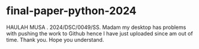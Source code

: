 # final-paper-python-2024
HAULAH MUSA .
2024/DSC/0049/SS.
Madam my desktop has problems with pushing the work to Github hence I have just uploaded since am out of time.
Thank you. Hope you understand.
